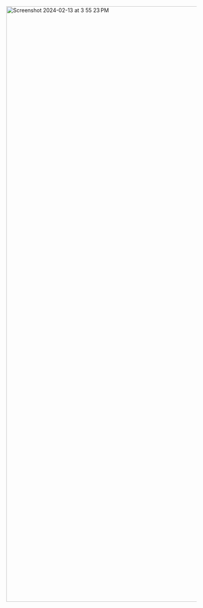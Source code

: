 <img width="1572" alt="Screenshot 2024-02-13 at 3 55 23 PM" src="https://github.com/nataliabdallah/nataliabdallah/assets/143548087/9844c41f-f432-49d4-979d-613e4ce673d5">
